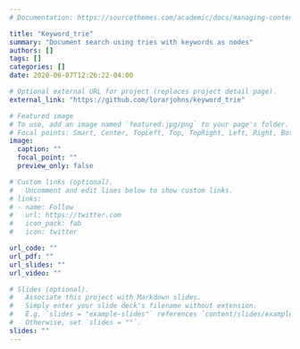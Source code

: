 ```yaml
---
# Documentation: https://sourcethemes.com/academic/docs/managing-content/

title: "Keyword_trie"
summary: "Document search using tries with keywords as nodes"
authors: []
tags: []
categories: []
date: 2020-06-07T12:26:22-04:00

# Optional external URL for project (replaces project detail page).
external_link: "https://github.com/lorarjohns/keyword_trie"

# Featured image
# To use, add an image named `featured.jpg/png` to your page's folder.
# Focal points: Smart, Center, TopLeft, Top, TopRight, Left, Right, BottomLeft, Bottom, BottomRight.
image:
  caption: ""
  focal_point: ""
  preview_only: false

# Custom links (optional).
#   Uncomment and edit lines below to show custom links.
# links:
# - name: Follow
#   url: https://twitter.com
#   icon_pack: fab
#   icon: twitter

url_code: ""
url_pdf: ""
url_slides: ""
url_video: ""

# Slides (optional).
#   Associate this project with Markdown slides.
#   Simply enter your slide deck's filename without extension.
#   E.g. `slides = "example-slides"` references `content/slides/example-slides.md`.
#   Otherwise, set `slides = ""`.
slides: ""
---
```

